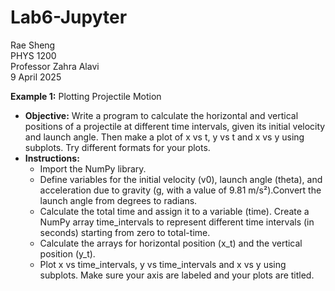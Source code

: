 # Lab6-Jupyter
Rae Sheng  
PHYS 1200  
Professor Zahra Alavi  
9 April 2025

**Example 1:** Plotting Projectile Motion  
* **Objective:** Write a program to calculate the horizontal and vertical positions of a projectile at different time intervals, given its initial velocity and launch angle. Then make a plot of x vs t, y vs t and x vs y using subplots. Try different formats for your plots.  
* **Instructions:**  
  * Import the NumPy library.
  * Define variables for the initial velocity (v0), launch angle (theta), and acceleration due to gravity (g, with a value of 9.81 m/s²).Convert the launch angle from degrees to radians.
  * Calculate the total time and assign it to a variable (time). Create a NumPy array time_intervals to represent different time intervals (in seconds) starting from zero to total-time.
  * Calculate the arrays for horizontal position (x_t) and the vertical position (y_t).
  * Plot x vs time_intervals, y vs time_intervals and x vs y using subplots. Make sure your axis are labeled and your plots are titled.  
  
